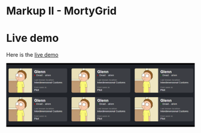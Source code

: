 # Markup II - MortyGrid

# Live demo

Here is the [live demo](https://estrellapoot-ksquare.github.io/MII_Morty_Grid/)

![ScreenShot](screenshot.PNG)
